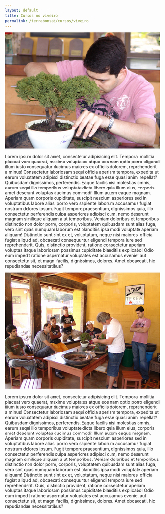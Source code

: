 ```yaml
---
layout: default
title: Cursos no viveiro
permalink: /terrabonsai/cursos/viveiro
---
```


<main class="main">
<img class="foto-esquerda" src="../../assets/images/cursos/no-viveiro-01.jpg" alt="Foto ensinando sobre bonsai">
<p class="paragrafo1">
Lorem ipsum dolor sit amet, consectetur adipisicing elit. Tempora, mollitia placeat vero quaerat, maxime voluptates atque eos nam optio porro eligendi illum iusto consequatur ducimus maiores ex officiis dolorem, reprehenderit a minus! Consectetur laboriosam sequi officia aperiam tempora, expedita ut earum voluptatem adipisci distinctio beatae fuga esse quasi animi repellat? Quibusdam dignissimos, perferendis. Eaque facilis nisi molestias omnis, earum sequi illo temporibus voluptate dicta libero quia illum eius, corporis amet deserunt voluptas ducimus commodi! Illum autem eaque magnam. Aperiam quam corporis cupiditate, suscipit nesciunt asperiores sed in voluptatibus labore alias, porro vero sapiente laborum accusamus fugiat nostrum dolores ipsum. Fugit tempore praesentium, dignissimos quia, illo consectetur perferendis culpa asperiores adipisci cum, nemo deserunt magnam similique aliquam a ut temporibus. Veniam doloribus et temporibus distinctio non dolor porro, corporis, voluptatem quibusdam sunt alias fuga, vero sint quas numquam laborum est blanditiis ipsa modi voluptate aperiam aliquam! Distinctio sunt sint ex et, voluptatum, neque nisi maiores, officia fugiat aliquid ad, obcaecati consequuntur eligendi tempora iure sed reprehenderit. Quis, distinctio provident, ratione consectetur aperiam voluptas itaque laboriosam possimus cupiditate blanditiis explicabo! Odio eum impedit ratione aspernatur voluptates est accusamus eveniet aut consectetur sit, et magni facilis, dignissimos, dolores. Amet obcaecati, hic repudiandae necessitatibus?
</p>
<img class="foto-direita" src="../../assets/images/cursos/no-viveiro-02.jpg" alt="Foto ensinando sobre bonsai">
<p class="paragrafo2">
Lorem ipsum dolor sit amet, consectetur adipisicing elit. Tempora, mollitia placeat vero quaerat, maxime voluptates atque eos nam optio porro eligendi illum iusto consequatur ducimus maiores ex officiis dolorem, reprehenderit a minus! Consectetur laboriosam sequi officia aperiam tempora, expedita ut earum voluptatem adipisci distinctio beatae fuga esse quasi animi repellat? Quibusdam dignissimos, perferendis. Eaque facilis nisi molestias omnis, earum sequi illo temporibus voluptate dicta libero quia illum eius, corporis amet deserunt voluptas ducimus commodi! Illum autem eaque magnam. Aperiam quam corporis cupiditate, suscipit nesciunt asperiores sed in voluptatibus labore alias, porro vero sapiente laborum accusamus fugiat nostrum dolores ipsum. Fugit tempore praesentium, dignissimos quia, illo consectetur perferendis culpa asperiores adipisci cum, nemo deserunt magnam similique aliquam a ut temporibus. Veniam doloribus et temporibus distinctio non dolor porro, corporis, voluptatem quibusdam sunt alias fuga, vero sint quas numquam laborum est blanditiis ipsa modi voluptate aperiam aliquam! Distinctio sunt sint ex et, voluptatum, neque nisi maiores, officia fugiat aliquid ad, obcaecati consequuntur eligendi tempora iure sed reprehenderit. Quis, distinctio provident, ratione consectetur aperiam voluptas itaque laboriosam possimus cupiditate blanditiis explicabo! Odio eum impedit ratione aspernatur voluptates est accusamus eveniet aut consectetur sit, et magni facilis, dignissimos, dolores. Amet obcaecati, hic repudiandae necessitatibus?
</p>
</main>

